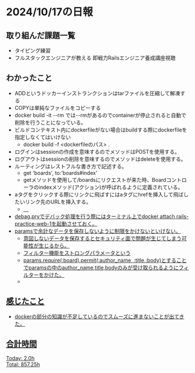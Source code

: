 # 2024/10/17の日報
## 取り組んだ課題一覧
* タイピング練習
* フルスタックエンジニアが教える 即戦力Railsエンジニア養成講座視聴
## わかったこと
* ADDというドッカーインストランクションはtarファイルを圧縮して解凍する
* COPYは単純なファイルをコピーする
* docker build -it --rm <docker image>では--rmがあるのでcontainerが停止されると自動で削除を行うことになっている。
* ビルドコンテキスト内にdockerfileがない場合はbuildする際にdockerfileを指定しなくてはいけない
  *  docker build -f <dockerfileのパス> .
* ログインはsessionの作成を意味するのでメソッドはPOSTを使用する。
* ログアウトはsessionの削除を意味するのでメソッドはdeleteを使用する。
* ルーティングはレストフルな書き方で記述する。
  *   get 'boards', to:'boards#index'
  *   getメソッドを使用して/boardsにリクエストが来た時、Boardコントローラのindexメソッド(アクション)が呼ばれるように定義されている。
* aタグをクリックする際にリンクに飛ばすにはaタグにhrefを挿入して飛ばしたいリンク先のURLを挿入する。
  *  <a href="URL">     　  
* debag.pryでデバック処理を行う際にはターミナル上でdocker attach rails-practice-web-1を起動させておく。
* paramsで余計なデータを保存しないように制限をかけないといけない。
  *  意図しないデータを保存するとセキュリティ面で問題が生じてしまう可能性が生じるから。
  *  フィルター機能をストロングパラメータという
  *  params.require(:board).permit(:author_name, :title,:body)とすることでparamsの中のauthor_name,title,bodyのみが受け取られるようにフィルターをかけた。
  *    
## 感じたこと
 *  dockerの部分の知識が不足しているのでスムーズに進まないことが出てきた。
## 合計時間  
Today: 2.0h<br>
Total: 857.25h
